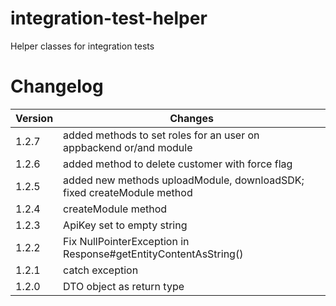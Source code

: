 # integration-test-helper
Helper classes for integration tests


# Changelog

| Version | Changes                                                            |
| --------|--------------------------------------------------------------------|
| 1.2.7   | added methods to set roles for an user on appbackend or/and module |
| 1.2.6   | added method to delete customer with force flag |
| 1.2.5   | added new methods uploadModule, downloadSDK; fixed createModule method |
| 1.2.4   | createModule method |
| 1.2.3   | ApiKey set to empty string |
| 1.2.2   | Fix NullPointerException in Response#getEntityContentAsString() |
| 1.2.1   | catch exception |
| 1.2.0   | DTO object as return type |